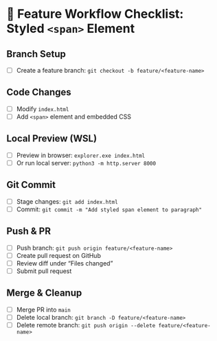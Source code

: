 # 🧪 Feature Workflow Checklist: Styled `<span>` Element

## Branch Setup
- [ ] Create a feature branch: `git checkout -b feature/<feature-name>`

## Code Changes
- [ ] Modify `index.html`
- [ ] Add `<span>` element and embedded CSS

## Local Preview (WSL)
- [ ] Preview in browser: `explorer.exe index.html`
- [ ] Or run local server: `python3 -m http.server 8000`

## Git Commit
- [ ] Stage changes: `git add index.html`
- [ ] Commit: `git commit -m "Add styled span element to paragraph"`

## Push & PR
- [ ] Push branch: `git push origin feature/<feature-name>`
- [ ] Create pull request on GitHub
- [ ] Review diff under “Files changed”
- [ ] Submit pull request

## Merge & Cleanup
- [ ] Merge PR into `main`
- [ ] Delete local branch: `git branch -D feature/<feature-name>`
- [ ] Delete remote branch: `git push origin --delete feature/<feature-name>`
